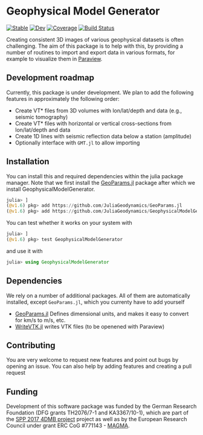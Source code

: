 # Geophysical Model Generator

[![Stable](https://img.shields.io/badge/docs-stable-blue.svg)](https://github.com/JuliaGeodynamics/GeophysicalModelGenerator.jl/stable)
[![Dev](https://img.shields.io/badge/docs-dev-blue.svg)](https://github.com/JuliaGeodynamics/GeophysicalModelGenerator.jl/dev)
[![Coverage](https://codecov.io/gh/JuliaGeodynamics/GeophysicalModelGenerator.jl/branch/master/graph/badge.svg)](https://codecov.io/gh/JuliaGeodynamics/GeophysicalModelGenerator.jl)
[![Build Status](https://github.com/JuliaGeodynamics/GeophysicalModelGenerator.jl/workflows/CI/badge.svg)](https://github.com/JuliaGeodynamics/GeophysicalModelGenerator.jl/actions)


Creating consistent 3D images of various geophysical datasets is often challenging. The aim of this package is to help with this, by providing a number of routines to import and export data in various formats, for example to visualize them in [Paraview](https://www.paraview.org).

## Development roadmap
Currently, this package is under development. We plan to add the following features in approximately the following order:
-   Create VT* files from 3D volumes with lon/lat/depth and data (e.g., seismic tomography)
-   Create VT* files with horizontal or vertical cross-sections from lon/lat/depth and data
-   Create 1D lines with seismic reflection data below a station (amplitude)
-   Optionally interface with `GMT.jl` to allow importing  
  

## Installation 
You can install this and required dependencies within the julia package manager.
Note that we first install the [GeoParams.jl](https://github.com/JuliaGeodynamics/GeoParams.jl) package after which we install GeophysicalModelGenerator.
```julia
julia> ]
(@v1.6) pkg> add https://github.com/JuliaGeodynamics/GeoParams.jl
(@v1.6) pkg> add https://github.com/JuliaGeodynamics/GeophysicalModelGenerator
```
You can test whether it works on your system with
```julia
julia> ]
(@v1.6) pkg> test GeophysicalModelGenerator
```
and use it with
```julia
julia> using GeophysicalModelGenerator
```

## Dependencies
We rely on a number of additional packages. All of them are automatically installed, except `GeoParams.jl`, which you currenty have to add yourself
- [GeoParams.jl](https://github.com/JuliaGeodynamics/GeoParams.jl) Defines dimensional units, and makes it easy to convert for km/s to m/s, etc.
- [WriteVTK.jl](https://github.com/jipolanco/WriteVTK.jl) writes VTK files (to be openened with Paraview)

## Contributing
You are very welcome to request new features and point out bugs by opening an issue. You can also help by adding features and creating a pull request

## Funding
Development of this software package was funded by the German Research Foundation (DFG grants TH2076/7-1 and KA3367/10-1), which are part of the [SPP 2017 4DMB project](http://www.spp-mountainbuilding.de) project as well as by the European Research Council under grant ERC CoG #771143 - [MAGMA](https://magma.uni-mainz.de).
